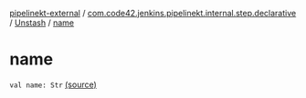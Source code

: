[pipelinekt-external](../../index.md) / [com.code42.jenkins.pipelinekt.internal.step.declarative](../index.md) / [Unstash](index.md) / [name](./name.md)

# name

`val name: Str` [(source)](https://github.com/code42/pipelinekt/tree/master/internal/src/main/kotlin/com/code42/jenkins/pipelinekt/internal/step/declarative/Unstash.kt#L9)
